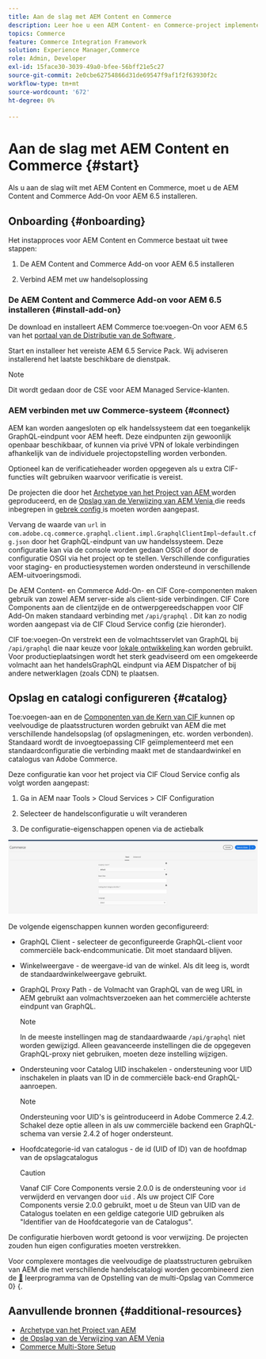```yaml
---
title: Aan de slag met AEM Content en Commerce
description: Leer hoe u een AEM Content- en Commerce-project implementeert.
topics: Commerce
feature: Commerce Integration Framework
solution: Experience Manager,Commerce
role: Admin, Developer
exl-id: 15face30-3039-49a0-bfee-56bff21e5c27
source-git-commit: 2e0cbe62754866d31de69547f9af1f2f63930f2c
workflow-type: tm+mt
source-wordcount: '672'
ht-degree: 0%

---
```


# Aan de slag met AEM Content en Commerce {#start}

Als u aan de slag wilt met AEM Content en Commerce, moet u de AEM Content and Commerce Add-On voor AEM 6.5 installeren.


## Onboarding {#onboarding}

Het instapproces voor AEM Content en Commerce bestaat uit twee stappen:

1. De AEM Content and Commerce Add-on voor AEM 6.5 installeren

2. Verbind AEM met uw handelsoplossing

### De AEM Content and Commerce Add-on voor AEM 6.5 installeren {#install-add-on}

De download en installeert AEM Commerce toe:voegen-On voor AEM 6.5 van het [ portaal van de Distributie van de Software ](https://experience.adobe.com/#/downloads/content/software-distribution/en/aem.html).

Start en installeer het vereiste AEM 6.5 Service Pack. Wij adviseren installerend het laatste beschikbare de dienstpak.

>[!NOTE]
>
>Dit wordt gedaan door de CSE voor AEM Managed Service-klanten.

### AEM verbinden met uw Commerce-systeem {#connect}

AEM kan worden aangesloten op elk handelssysteem dat een toegankelijk GraphQL-eindpunt voor AEM heeft. Deze eindpunten zijn gewoonlijk openbaar beschikbaar, of kunnen via privé VPN of lokale verbindingen afhankelijk van de individuele projectopstelling worden verbonden.

Optioneel kan de verificatieheader worden opgegeven als u extra CIF-functies wilt gebruiken waarvoor verificatie is vereist.

De projecten die door het [ Archetype van het Project van AEM ](https://github.com/adobe/aem-project-archetype) worden geproduceerd, en de [ Opslag van de Verwijzing van AEM Venia ](https://github.com/adobe/aem-cif-guides-venia) die reeds inbegrepen in [ gebrek config ](https://github.com/adobe/aem-cif-guides-venia/blob/main/ui.config/src/main/content/jcr_root/apps/venia/osgiconfig/config/com.adobe.cq.commerce.graphql.client.impl.GraphqlClientImpl~default.cfg.json) is moeten worden aangepast.

Vervang de waarde van `url` in `com.adobe.cq.commerce.graphql.client.impl.GraphqlClientImpl~default.cfg.json` door het GraphQL-eindpunt van uw handelssysteem. Deze configuratie kan via de console worden gedaan OSGI of door de configuratie OSGI via het project op te stellen. Verschillende configuraties voor staging- en productiesystemen worden ondersteund in verschillende AEM-uitvoeringsmodi.

De AEM Content- en Commerce Add-On- en CIF Core-componenten maken gebruik van zowel AEM server-side als client-side verbindingen. CIF Core Components aan de clientzijde en de ontwerpgereedschappen voor CIF Add-On maken standaard verbinding met `/api/graphql` . Dit kan zo nodig worden aangepast via de CIF Cloud Service config (zie hieronder).

CIF toe:voegen-On verstrekt een de volmachtsservlet van GraphQL bij `/api/graphql` die naar keuze voor [ lokale ontwikkeling ](develop.md) kan worden gebruikt. Voor productieplaatsingen wordt het sterk geadviseerd om een omgekeerde volmacht aan het handelsGraphQL eindpunt via AEM Dispatcher of bij andere netwerklagen (zoals CDN) te plaatsen.

## Opslag en catalogi configureren {#catalog}

Toe:voegen-aan en de [ Componenten van de Kern van CIF ](https://github.com/adobe/aem-core-cif-components) kunnen op veelvoudige de plaatsstructuren worden gebruikt van AEM die met verschillende handelsopslag (of opslagmeningen, etc. worden verbonden). Standaard wordt de invoegtoepassing CIF geïmplementeerd met een standaardconfiguratie die verbinding maakt met de standaardwinkel en catalogus van Adobe Commerce.

Deze configuratie kan voor het project via CIF Cloud Service config als volgt worden aangepast:

1. Ga in AEM naar Tools > Cloud Services > CIF Configuration

2. Selecteer de handelsconfiguratie u wilt veranderen

3. De configuratie-eigenschappen openen via de actiebalk

![ Configuratie van de Diensten van de Wolk van CIF ](/help/commerce/cif/assets/cif-cloud-service-config.png)

De volgende eigenschappen kunnen worden geconfigureerd:

- GraphQL Client - selecteer de geconfigureerde GraphQL-client voor commerciële back-endcommunicatie. Dit moet standaard blijven.
- Winkelweergave - de weergave-id van de winkel. Als dit leeg is, wordt de standaardwinkelweergave gebruikt.
- GraphQL Proxy Path - de Volmacht van GraphQL van de weg URL in AEM gebruikt aan volmachtsverzoeken aan het commerciële achterste eindpunt van GraphQL.

  >[!NOTE]
  >
  >In de meeste instellingen mag de standaardwaarde `/api/graphql` niet worden gewijzigd. Alleen geavanceerde instellingen die de opgegeven GraphQL-proxy niet gebruiken, moeten deze instelling wijzigen.

- Ondersteuning voor Catalog UID inschakelen - ondersteuning voor UID inschakelen in plaats van ID in de commerciële back-end GraphQL-aanroepen.

  >[!NOTE]
  >
  >Ondersteuning voor UID&#39;s is geïntroduceerd in Adobe Commerce 2.4.2. Schakel deze optie alleen in als uw commerciële backend een GraphQL-schema van versie 2.4.2 of hoger ondersteunt.

- Hoofdcategorie-id van catalogus - de id (UID of ID) van de hoofdmap van de opslagcatalogus

  >[!CAUTION]
  >
  >Vanaf CIF Core Components versie 2.0.0 is de ondersteuning voor `id` verwijderd en vervangen door `uid` . Als uw project CIF Core Components versie 2.0.0 gebruikt, moet u de Steun van UID van de Catalogus toelaten en een geldige categorie UID gebruiken als &quot;Identifier van de Hoofdcategorie van de Catalogus&quot;.

De configuratie hierboven wordt getoond is voor verwijzing. De projecten zouden hun eigen configuraties moeten verstrekken.

Voor complexere montages die veelvoudige de plaatsstructuren gebruiken van AEM die met verschillende handelscatalogi worden gecombineerd zien de [&#128279;](configuring/multi-store-setup.md) leerprogramma van de Opstelling van de multi-Opslag van Commerce 0&rbrace; &lbrace;.

## Aanvullende bronnen {#additional-resources}

- [ Archetype van het Project van AEM ](https://github.com/adobe/aem-project-archetype)
- [ de Opslag van de Verwijzing van AEM Venia ](https://github.com/adobe/aem-cif-guides-venia)
- [Commerce Multi-Store Setup](configuring/multi-store-setup.md)
